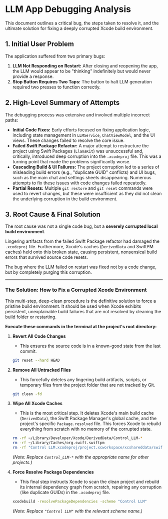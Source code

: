 # LLM App Debugging Analysis

This document outlines a critical bug, the steps taken to resolve it, and the ultimate solution for fixing a deeply corrupted Xcode build environment.

## 1. Initial User Problem

The application suffered from two primary bugs:
1.  **LLM Not Responding on Restart:** After closing and reopening the app, the LLM would appear to be "thinking" indefinitely but would never provide a response.
2.  **Stop Button Requires Two Taps:** The button to halt LLM generation required two presses to function correctly.

## 2. High-Level Summary of Attempts

The debugging process was extensive and involved multiple incorrect paths:
*   **Initial Code Fixes:** Early efforts focused on fixing application logic, including state management in `LLMService`, `ChatViewModel`, and the UI views. These changes failed to resolve the core issue.
*   **Failed Swift Package Refactor:** A major attempt to restructure the project using Swift Packages (`LlamaKit`) was unsuccessful and, critically, introduced deep corruption into the `.xcodeproj` file. This was a turning point that made the problems significantly worse.
*   **Cascading Build & UI Failures:** The project corruption led to a series of misleading build errors (e.g., "duplicate GUID" conflicts) and UI bugs, such as the main chat and settings sheets disappearing. Numerous attempts to fix these issues with code changes failed repeatedly.
*   **Partial Resets:** Multiple `git restore` and `git reset` commands were used to revert changes, but these were insufficient as they did not clean the underlying corruption in the build environment.

## 3. Root Cause & Final Solution

The root cause was not a single code bug, but a **severely corrupted local build environment**.

Lingering artifacts from the failed Swift Package refactor had damaged the `.xcodeproj` file. Furthermore, Xcode's caches (`DerivedData` and SwiftPM caches) held onto this broken state, causing persistent, nonsensical build errors that survived source code resets.

The bug where the LLM failed on restart was fixed not by a code change, but by completely purging this corruption.

---

### The Solution: How to Fix a Corrupted Xcode Environment

This multi-step, deep-clean procedure is the definitive solution to force a pristine build environment. It should be used when Xcode exhibits persistent, unexplainable build failures that are not resolved by cleaning the build folder or restarting.

**Execute these commands in the terminal at the project's root directory:**

1.  **Revert All Code Changes**
    *   This ensures the source code is in a known-good state from the last commit.
    ```bash
    git reset --hard HEAD
    ```

2.  **Remove All Untracked Files**
    *   This forcefully deletes any lingering build artifacts, scripts, or temporary files from the project folder that are not tracked by Git.
    ```bash
    git clean -fd
    ```

3.  **Wipe All Xcode Caches**
    *   This is the most critical step. It deletes Xcode's main build cache (`DerivedData`), the Swift Package Manager's global cache, and the project's specific `Package.resolved` file. This forces Xcode to rebuild everything from scratch with no memory of the corrupted state.
    ```bash
    rm -rf ~/Library/Developer/Xcode/DerivedData/Control_LLM-* 
    rm -rf ~/Library/Caches/org.swift.swiftpm 
    rm -rf "Control LLM.xcodeproj/project.xcworkspace/xcshareddata/swiftpm/Package.resolved"
    ```
    *(Note: Replace `Control_LLM-*` with the appropriate name for other projects.)*

4.  **Force Resolve Package Dependencies**
    *   This final step instructs Xcode to scan the clean project and rebuild its internal dependency graph from scratch, repairing any corruption (like duplicate GUIDs) in the `.xcodeproj` file.
    ```bash
    xcodebuild -resolvePackageDependencies -scheme "Control LLM"
    ```
    *(Note: Replace `"Control LLM"` with the relevant scheme name.)*
